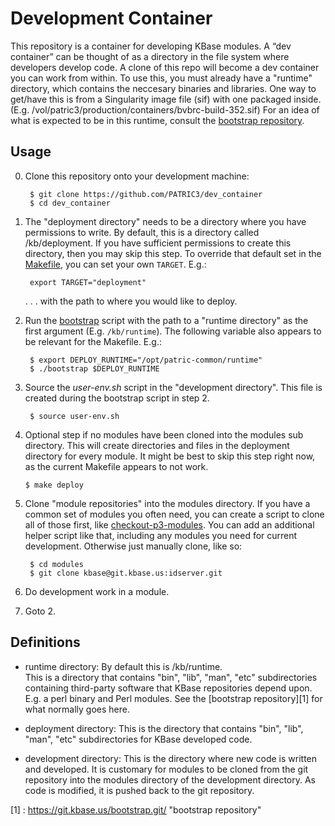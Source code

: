 Development Container
=====================

This repository is a container for developing KBase modules.
A “dev container” can be thought of as a directory in the
file system where developers develop code. A clone of this repo
will become a dev container you can work from within.
To use this, you must already have a "runtime" directory, which
contains the neccesary binaries and libraries. One way to get/have this
is from a Singularity image file (sif) with one packaged inside.
(E.g. /vol/patric3/production/containers/bvbrc-build-352.sif)
For an idea of
what is expected to be in this runtime, consult the [bootstrap
repository](https://github.com/olsonanl/bootstrap).

Usage
-----

0. Clone this repository onto your development machine:

        $ git clone https://github.com/PATRIC3/dev_container
        $ cd dev_container

1. The "deployment directory" needs to be a directory where you
have permissions to write. By default, this is a directory called
/kb/deployment.  If you have sufficient permissions to create this
directory, then you may skip this step. To override that default
set in the [Makefile](Makefile), you can set your own `TARGET`.
E.g.:

        export TARGET="deployment"

    . . . with the path to where you would like to deploy.

2. Run the [bootstrap](bootstrap) script with the path to a "runtime directory"
as the first argument (E.g. `/kb/runtime`). The following variable
also appears to be relevant for the Makefile.
E.g.:

        $ export DEPLOY_RUNTIME="/opt/patric-common/runtime"
        $ ./bootstrap $DEPLOY_RUNTIME

3. Source the *user-env.sh* script in the "development directory".
This file is created during the bootstrap script in step 2.

        $ source user-env.sh

4.	Optional step if no modules have been cloned into the modules
sub directory. This will create directories and files in the deployment
directory for every module. It might be best to skip this step right now,
as the current Makefile appears to not work.

        $ make deploy

5. Clone "module repositories" into the modules directory. If you have
a common set of modules you often need, you can create a script to
clone all of those first, like [checkout-p3-modules](checkout-p3-modules).
You can add an additional helper script like that, including any modules
you need for current development. Otherwise just manually clone, like so:

        $ cd modules
        $ git clone kbase@git.kbase.us:idserver.git


6. Do development work in a module.

7. Goto 2.

Definitions
-----------

* runtime directory: By default this is /kb/runtime.  
This is a directory that contains "bin", "lib",
"man", "etc" subdirectories containing third-party software that
KBase repositories depend upon. E.g. a perl binary and Perl modules.
See the [bootstrap repository][1] for what normally goes here.

* deployment directory: This is the directory that contains "bin",
"lib", "man", "etc" subdirectories for KBase developed code.

* development directory: This is the directory where new code is
written and developed.  It is customary for modules to be cloned
from the git repository into the modules directory of the 
development directory. As code is modified, it is pushed back
to the git repository.

[1] : https://git.kbase.us/bootstrap.git/ "bootstrap repository"

